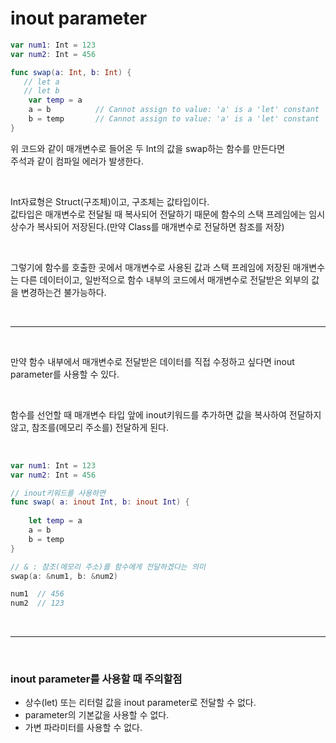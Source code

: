 # inout parameter
```swift
var num1: Int = 123
var num2: Int = 456

func swap(a: Int, b: Int) {
   // let a
   // let b
    var temp = a
    a = b          // Cannot assign to value: 'a' is a 'let' constant
    b = temp       // Cannot assign to value: 'a' is a 'let' constant
}
```
위 코드와 같이 매개변수로 들어온 두 Int의 값을 swap하는 함수를 만든다면<br/>
주석과 같이 컴파일 에러가 발생한다.

<br/>

Int자료형은 Struct(구조체)이고, 구조체는 값타입이다.<br/>
값타입은 매개변수로 전달될 때 복사되어 전달하기 때문에 함수의 스택 프레임에는 임시상수가 복사되어 저장된다.(만약 Class를 매개변수로 전달하면 참조를 저장)

<br/>

그렇기에 함수를 호출한 곳에서 매개변수로 사용된 값과 스택 프레임에 저장된 매개변수는 다른 데이터이고, 일반적으로 함수 내부의 코드에서 매개변수로 전달받은 외부의 값을 변경하는건 불가능하다.

<br/>

---

<br/>

만약 함수 내부에서 매개변수로 전달받은 데이터를 직접 수정하고 싶다면 inout parameter를 사용할 수 있다.

<br/>

함수를 선언할 때 매개변수 타입 앞에 inout키워드를 추가하면 값을 복사하여 전달하지 않고, 참조를(메모리 주소를) 전달하게 된다.

<br/>

```swift
var num1: Int = 123
var num2: Int = 456

// inout키워드를 사용하면
func swap( a: inout Int, b: inout Int) {
    
    let temp = a
    a = b
    b = temp
}

// & : 참조(메모리 주소)를 함수에게 전달하겠다는 의미
swap(a: &num1, b: &num2)

num1  // 456
num2  // 123
```

<br/>

---

<br/>

### inout parameter를 사용할 때 주의할점
* 상수(let) 또는 리터럴 값을 inout parameter로 전달할 수 없다.
* parameter의 기본값을 사용할 수 없다.
* 가변 파라미터를 사용할 수 없다.